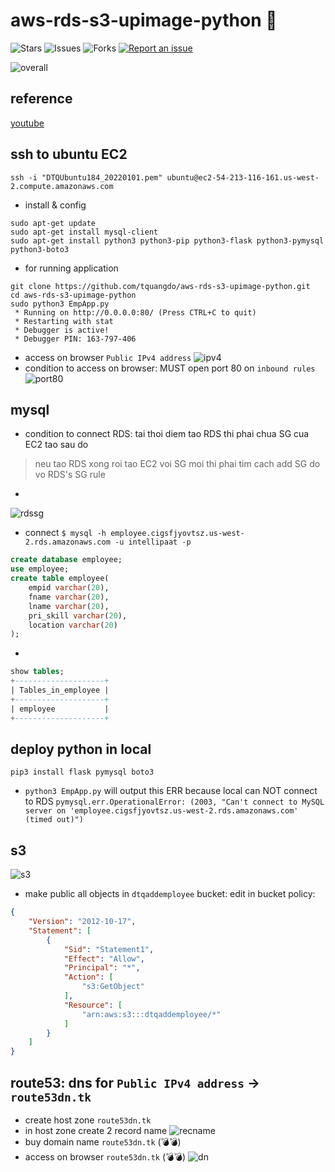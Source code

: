 # aws-rds-s3-upimage-python 🐳

![Stars](https://img.shields.io/github/stars/tquangdo/aws-rds-s3-upimage-python?color=f05340)
![Issues](https://img.shields.io/github/issues/tquangdo/aws-rds-s3-upimage-python?color=f05340)
![Forks](https://img.shields.io/github/forks/tquangdo/aws-rds-s3-upimage-python?color=f05340)
[![Report an issue](https://img.shields.io/badge/Support-Issues-green)](https://github.com/tquangdo/aws-rds-s3-upimage-python/issues/new)

![overall](screenshots/overall.png)

## reference
[youtube](https://www.youtube.com/watch?v=7Gym2XVcA5A)

## ssh to ubuntu EC2
```shell
ssh -i "DTQUbuntu184_20220101.pem" ubuntu@ec2-54-213-116-161.us-west-2.compute.amazonaws.com
```
+ install & config
```shell
sudo apt-get update
sudo apt-get install mysql-client
sudo apt-get install python3 python3-pip python3-flask python3-pymysql python3-boto3
```
+ for running application
```shell
git clone https://github.com/tquangdo/aws-rds-s3-upimage-python.git
cd aws-rds-s3-upimage-python
sudo python3 EmpApp.py
 * Running on http://0.0.0.0:80/ (Press CTRL+C to quit)
 * Restarting with stat
 * Debugger is active!
 * Debugger PIN: 163-797-406
```
+ access on browser `Public IPv4 address`
![ipv4](screenshots/ipv4.png)
+ condition to access on browser: MUST open port 80 on `inbound rules`
![port80](screenshots/port80.png)

## mysql
+ condition to connect RDS: tai thoi diem tao RDS thi phai chua SG cua EC2 tao sau do
> neu tao RDS xong roi tao EC2 voi SG moi thi phai tim cach add SG do vo RDS's SG rule
+
![rdssg](screenshots/rdssg.png)
+ connect `$ mysql -h employee.cigsfjyovtsz.us-west-2.rds.amazonaws.com -u intellipaat -p`
```sql
create database employee;
use employee;
create table employee(
    empid varchar(20),
    fname varchar(20),
    lname varchar(20),
    pri_skill varchar(20),
    location varchar(20)
);
```
+
```sql
show tables;
+--------------------+
| Tables_in_employee |
+--------------------+
| employee           |
+--------------------+
```

## deploy python in local
```shell
pip3 install flask pymysql boto3
```
+ `python3 EmpApp.py` will output this ERR because local can NOT connect to RDS
`pymysql.err.OperationalError: (2003, "Can't connect to MySQL server on 'employee.cigsfjyovtsz.us-west-2.rds.amazonaws.com' (timed out)")`

## s3
![s3](screenshots/s3.png)
+ make public all objects in `dtqaddemployee` bucket: edit in bucket policy:
```json
{
    "Version": "2012-10-17",
    "Statement": [
        {
            "Sid": "Statement1",
            "Effect": "Allow",
            "Principal": "*",
            "Action": [
                "s3:GetObject"
            ],
            "Resource": [
                "arn:aws:s3:::dtqaddemployee/*"
            ]
        }
    ]
}
```

## route53: dns for `Public IPv4 address` -> `route53dn.tk`
+ create host zone `route53dn.tk`
+ in host zone create 2 record name
![recname](screenshots/recname.png)
+ buy domain name `route53dn.tk` (💣💣)
+ access on browser `route53dn.tk` (💣💣)
![dn](screenshots/dn.png)




